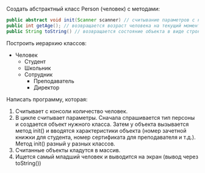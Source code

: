 Создать абстрактный класс Person (человек) с методами:
```Java
public abstract void init(Scanner scanner) // считывание параметров с консоли
public int getAge(); // возвращается возраст человека на текущий момент (полное количество лет) 
public String toString() // возвращается состояние объекта в виде строки (определяется только в наследниках, т.к.определен в Object)
```
Построить иерархию классов:
* Человек 
  * Студент
  * Школьник
  * Сотрудник
    * Преподаватель
    * Директор

Написать программу, которая:
1) Считывает с консоли количество человек.
2) В цикле считывает параметры. Сначала спрашивается тип персоны и создается объект
нужного класса. Затем у объекта вызывается метод init() и вводятся характеристики
объекта (номер зачетной книжки для студента, номер сертификата для преподавателя и
т.д.).
Метод init() разный у разных классов.
3) Считанные объекты кладутся в массив.
4) Ищется самый младший человек и выводится на экран (вывод через toString())
